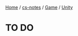 [Home](https://mengxianbin.github.io) /
[cs-notes](https://mengxianbin.github.io/cs-notes/site) /
[Game](https://mengxianbin.github.io/cs-notes/site/Game) /
[Unity](https://mengxianbin.github.io/cs-notes/site/Game/Unity)

# TO DO
